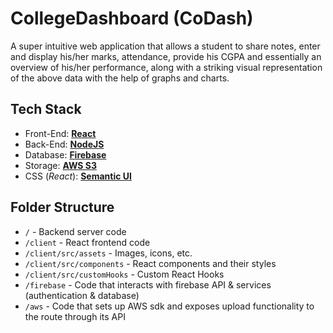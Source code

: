 # CollegeDashboard (CoDash)

A super intuitive web application that allows a student to share notes, enter and display his/her marks, attendance, provide his CGPA and essentially an overview of his/her performance, along with a striking visual representation of the above data with the help of graphs and charts. 

## Tech Stack

- Front-End: [**React**](https://reactjs.org/)
- Back-End: [**NodeJS**](https://nodejs.org/en/)
- Database: [**Firebase**](https://firebase.google.com/)
- Storage: [**AWS S3**](https://aws.amazon.com/s3/)
- CSS (_React_): [**Semantic UI**](https://react.semantic-ui.com)

## Folder Structure

 - `/` - Backend server code
 - `/client` - React frontend code
 - `/client/src/assets` - Images, icons, etc.
 - `/client/src/components` - React components and their styles
 - `/client/src/customHooks` - Custom React Hooks
 - `/firebase` - Code that interacts with firebase API & services (authentication & database)
 - `/aws` - Code that sets up AWS sdk and exposes upload functionality to the route through its API
